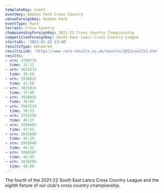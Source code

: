 ```yaml
---
templateKey: event
eventKey: Heaton Park Cross Country
venueForeignKey: Heaton Park
eventType: Race
terrain: Cross Country
championshipForeignKey: 2021-22 Cross Country Championship
competitionForeignKey: South East Lancs Cross Country League
startsAt: '2022-01-22 13:40'
resultsType: Gendered
resultsLink: 'https://www.race-results.co.uk/results/2022/sel213.htm'
results:
- urn: 3709779
  time: 31:11
- urn: 3625133
  time: 39:59
- urn: 3938822
  time: 41:50
- urn: 3815824
  time: 37:40
- urn: 3970935
  time: 38:04
- urn: 3567219
  time: 39:53
- urn: 3743256
  time: 40:17
- urn: 3936403
  time: 43:55
- urn: 3832480
  time: 45:10
- urn: 3993048
  time: 46:32
- urn: 3866507
  time: 48:03
- urn: 3876293
  time: 48:06
---
```

The fourth of the 2021-22 South East Lancs Cross Country League and
the eighth fixture of our club's cross country championship.
